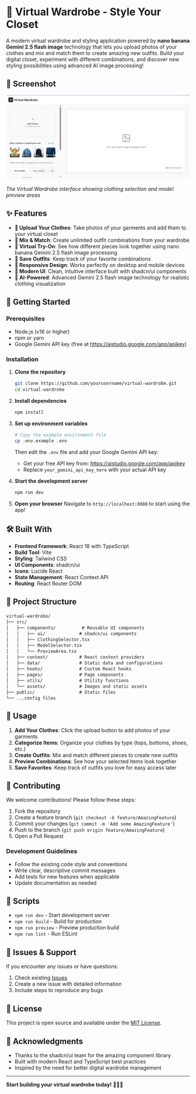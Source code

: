# 👗 Virtual Wardrobe - Style Your Closet

A modern virtual wardrobe and styling application powered by **nano banana Gemini 2.5 flash image** technology that lets you upload photos of your clothes and mix and match them to create amazing new outfits. Build your digital closet, experiment with different combinations, and discover new styling possibilities using advanced AI image processing!

## 📸 Screenshot

![Virtual Wardrobe Application](screenshots/virtual-wardrobe.png)

*The Virtual Wardrobe interface showing clothing selection and model preview areas*

## ✨ Features

- **📸 Upload Your Clothes**: Take photos of your garments and add them to your virtual closet
- **🎨 Mix & Match**: Create unlimited outfit combinations from your wardrobe  
- **👤 Virtual Try-On**: See how different pieces look together using nano banana Gemini 2.5 flash image processing
- **💾 Save Outfits**: Keep track of your favorite combinations
- **📱 Responsive Design**: Works perfectly on desktop and mobile devices
- **🌙 Modern UI**: Clean, intuitive interface built with shadcn/ui components
- **🤖 AI-Powered**: Advanced Gemini 2.5 flash image technology for realistic clothing visualization

## 🚀 Getting Started

### Prerequisites

- Node.js (v16 or higher)
- npm or yarn
- Google Gemini API key (free at https://aistudio.google.com/app/apikey)

### Installation

1. **Clone the repository**
   ```bash
   git clone https://github.com/yourusername/virtual-wardrobe.git
   cd virtual-wardrobe
   ```

2. **Install dependencies**
   ```bash
   npm install
   ```

3. **Set up environment variables**
   ```bash
   # Copy the example environment file
   cp .env.example .env
   ```
   
   Then edit the `.env` file and add your Google Gemini API key:
   - Get your free API key from: https://aistudio.google.com/app/apikey
   - Replace `your_gemini_api_key_here` with your actual API key

4. **Start the development server**
   ```bash
   npm run dev
   ```

5. **Open your browser**
   Navigate to `http://localhost:8080` to start using the app!

## 🛠️ Built With

- **Frontend Framework**: React 18 with TypeScript
- **Build Tool**: Vite
- **Styling**: Tailwind CSS
- **UI Components**: shadcn/ui
- **Icons**: Lucide React
- **State Management**: React Context API
- **Routing**: React Router DOM

## 📁 Project Structure

```
virtual-wardrobe/
├── src/
│   ├── components/          # Reusable UI components
│   │   ├── ui/             # shadcn/ui components
│   │   ├── ClothingSelector.tsx
│   │   ├── ModelSelector.tsx
│   │   └── PreviewArea.tsx
│   ├── context/            # React context providers
│   ├── data/               # Static data and configurations
│   ├── hooks/              # Custom React hooks
│   ├── pages/              # Page components
│   ├── utils/              # Utility functions
│   └── assets/             # Images and static assets
├── public/                 # Static files
└── ...config files
```

## 🎯 Usage

1. **Add Your Clothes**: Click the upload button to add photos of your garments
2. **Categorize Items**: Organize your clothes by type (tops, bottoms, shoes, etc.)
3. **Create Outfits**: Mix and match different pieces to create new outfits
4. **Preview Combinations**: See how your selected items look together
5. **Save Favorites**: Keep track of outfits you love for easy access later

## 🤝 Contributing

We welcome contributions! Please follow these steps:

1. Fork the repository
2. Create a feature branch (`git checkout -b feature/AmazingFeature`)
3. Commit your changes (`git commit -m 'Add some AmazingFeature'`)
4. Push to the branch (`git push origin feature/AmazingFeature`)
5. Open a Pull Request

### Development Guidelines

- Follow the existing code style and conventions
- Write clear, descriptive commit messages
- Add tests for new features when applicable
- Update documentation as needed

## 📝 Scripts

- `npm run dev` - Start development server
- `npm run build` - Build for production
- `npm run preview` - Preview production build
- `npm run lint` - Run ESLint

## 🐛 Issues & Support

If you encounter any issues or have questions:

1. Check existing [Issues](https://github.com/yourusername/virtual-wardrobe/issues)
2. Create a new issue with detailed information
3. Include steps to reproduce any bugs

## 📄 License

This project is open source and available under the [MIT License](LICENSE).

## 🎉 Acknowledgments

- Thanks to the shadcn/ui team for the amazing component library
- Built with modern React and TypeScript best practices
- Inspired by the need for better digital wardrobe management

---

**Start building your virtual wardrobe today!** 👔👗👠